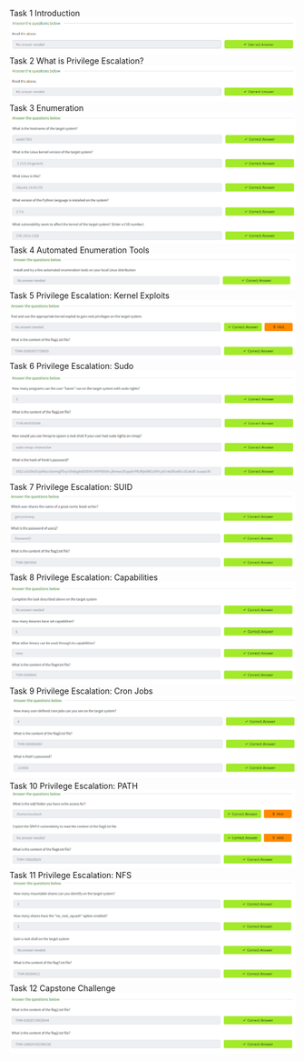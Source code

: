 Task 1 Introduction
![alt text](image.png)
Task 2 What is Privilege Escalation?
![alt text](image-1.png)
Task 3 Enumeration
![alt text](image-2.png)
Task 4 Automated Enumeration Tools
![alt text](image-3.png)
Task 5 Privilege Escalation: Kernel Exploits
![alt text](image-4.png)
Task 6 Privilege Escalation: Sudo
![alt text](image-5.png)
Task 7 Privilege Escalation: SUID
![alt text](image-6.png)
Task 8 Privilege Escalation: Capabilities
![alt text](image-7.png)
Task 9 Privilege Escalation: Cron Jobs
![alt text](image-8.png)
Task 10 Privilege Escalation: PATH
![alt text](image-9.png)
Task 11 Privilege Escalation: NFS
![alt text](image-10.png)
Task 12 Capstone Challenge
![alt text](image-11.png)